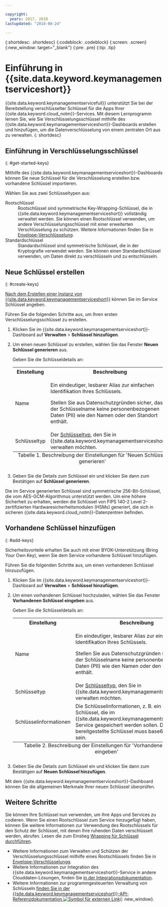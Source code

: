 ```yaml
---

copyright:
  years: 2017, 2018
lastupdated: "2018-08-24"

---
```


{:shortdesc: .shortdesc}
{:codeblock: .codeblock}
{:screen: .screen}
{:new_window: target="_blank"}
{:pre: .pre}
{:tip: .tip}

# Einführung in {{site.data.keyword.keymanagementserviceshort}}

{{site.data.keyword.keymanagementservicefull}} unterstützt Sie bei der Bereitstellung verschlüsselter Schlüssel für die Apps Ihrer {{site.data.keyword.cloud_notm}}-Services. Mit diesem Lernprogramm lernen Sie, wie Sie Verschlüsselungsschlüssel mithilfe des {{site.data.keyword.keymanagementserviceshort}}-Dashboards erstellen und hinzufügen, um die Datenverschlüsselung von einem zentralen Ort aus zu verwalten.
{: shortdesc}

## Einführung in Verschlüsselungsschlüssel
{: #get-started-keys}

Mithilfe des {{site.data.keyword.keymanagementserviceshort}}-Dashboards können Sie neue Schlüssel für die Verschlüsselung erstellen bzw. vorhandene Schlüssel importieren. 

Wählen Sie aus zwei Schlüsseltypen aus:

<dl>
  <dt>Rootschlüssel</dt>
    <dd>Rootschlüssel sind symmetrische Key-Wrapping-Schlüssel, die in {{site.data.keyword.keymanagementserviceshort}} vollständig verwaltet werden. Sie können einen Rootschlüssel verwenden, um andere Verschlüsselungsschlüssel mit einer erweiterten Verschlüsselung zu schützen. Weitere Informationen finden Sie in <a href="/docs/services/key-protect/concepts/envelope-encryption.html">Envelope-Verschlüsselung</a>.</dd>
  <dt>Standardschlüssel</dt>
    <dd>Standardschlüssel sind symmetrische Schlüssel, die in der Kryptografie verwendet werden. Sie können einen Standardschlüssel verwenden, um Daten direkt zu verschlüsseln und zu entschlüsseln.</dd>
</dl>

## Neue Schlüssel erstellen
{: #create-keys}

[Nach dem Erstellen einer Instanz von {{site.data.keyword.keymanagementserviceshort}}](https://console.ng.bluemix.net/catalog/services/key-protect/?taxonomyNavigation=apps) können Sie im Service Schlüssel angeben. 

Führen Sie die folgenden Schritte aus, um Ihren ersten Verschlüsselungsschlüssel zu erstellen. 

1. Klicken Sie im {{site.data.keyword.keymanagementserviceshort}}-Dashboard auf **Verwalten** &gt; **Schlüssel hinzufügen**.
2. Um einen neuen Schlüssel zu erstellen, wählen Sie das Fenster **Neuen Schlüssel generieren** aus.

    Geben Sie die Schlüsseldetails an:

    <table>
      <tr>
        <th>Einstellung</th>
        <th>Beschreibung</th>
      </tr>
      <tr>
        <td>Name</td>
        <td>
          <p>Ein eindeutiger, lesbarer Alias zur einfachen Identifikation Ihres Schlüssels.</p>
          <p>Stellen Sie aus Datenschutzgründen sicher, dass der Schlüsselname keine personenbezogenen Daten (PII) wie den Namen oder den Standort enthält.</p>
        </td>
      </tr>
      <tr>
        <td>Schlüsseltyp</td>
        <td>Der <a href="/docs/services/key-protect/concepts/envelope-encryption.html#key-types">Schlüsseltyp</a>, den Sie in {{site.data.keyword.keymanagementserviceshort}} verwalten möchten.</td>
      </tr>
      <caption style="caption-side:bottom;">Tabelle 1. Beschreibung der Einstellungen für 'Neuen Schlüssel generieren'</caption>
    </table>

3. Geben Sie die Details zum Schlüssel ein und klicken Sie dann zum Bestätigen auf **Schlüssel generieren**. 

Die im Service generierten Schlüssel sind symmetrische 256-Bit-Schlüssel, die vom AES-GCM-Algorithmus unterstützt werden. Um eine höhere Sicherheit zu erhalten, werden die Schlüssel von FIPS 140-2 Level 2-zertifizierten Hardwaresicherheitsmodulen (HSMs) generiert, die sich in sicheren {{site.data.keyword.cloud_notm}}-Datenzentren befinden. 

## Vorhandene Schlüssel hinzufügen
{: #add-keys}

Sicherheitsvorteile erhalten Sie auch mit einer BYOK-Unterstützung (Bring Your Own Key), wenn Sie dem Service vorhandene Schlüssel hinzufügen. 

Führen Sie die folgenden Schritte aus, um einen vorhandenen Schlüssel hinzuzufügen.

1. Klicken Sie im {{site.data.keyword.keymanagementserviceshort}}-Dashboard auf **Verwalten** &gt; **Schlüssel hinzufügen**.
2. Um einen vorhandenen Schlüssel hochzuladen, wählen Sie das Fenster **Vorhandenen Schlüssel eingeben** aus.

    Geben Sie die Schlüsseldetails an:

    <table>
      <tr>
        <th>Einstellung</th>
        <th>Beschreibung</th>
      </tr>
      <tr>
        <td>Name</td>
        <td>
          <p>Ein eindeutiger, lesbarer Alias zur einfachen Identifikation Ihres Schlüssels.</p>
          <p>Stellen Sie aus Datenschutzgründen sicher, dass der Schlüsselname keine personenbezogenen Daten (PII) wie den Namen oder den Standort enthält.</p>
        </td>
      </tr>
      <tr>
        <td>Schlüsseltyp</td>
        <td>Der <a href="/docs/services/key-protect/concepts/envelope-encryption.html#key-types">Schlüsseltyp</a>, den Sie in {{site.data.keyword.keymanagementserviceshort}} verwalten möchten.</td>
      </tr>
      <tr>
        <td>Schlüsselinformationen</td>
        <td>Die Schlüsselinformationen, z. B. ein symmetrischer Schlüssel, die im {{site.data.keyword.keymanagementserviceshort}}-Service gespeichert werden sollen. Der bereitgestellte Schlüssel muss base64-codiert sein.</td>
      </tr>
      <caption style="caption-side:bottom;">Tabelle 2. Beschreibung der Einstellungen für 'Vorhandenen Schlüssel eingeben'</caption>
    </table>

3. Geben Sie die Details zum Schlüssel ein und klicken Sie dann zum Bestätigen auf **Neuen Schlüssel hinzufügen**. 

Mit dem {{site.data.keyword.keymanagementserviceshort}}-Dashboard können Sie die allgemeinen Merkmale Ihrer neuen Schlüssel überprüfen. 

## Weitere Schritte

Sie können Ihre Schlüssel nun verwenden, um Ihre Apps und Services zu codieren. Wenn Sie einen Rootschlüssel zum Service hinzugefügt haben, können Sie weitere Informationen zur Verwendung des Rootschlüssels für den Schutz der Schlüssel, mit denen Ihre ruhenden Daten verschlüsselt werden, abrufen. Lesen die zum Einstieg [Wrapping für Schlüssel durchführen](/docs/services/key-protect/wrap-keys.html).

- Weitere Informationen zum Verwalten und Schützen der Verschlüsselungsschlüssel mithilfe eines Rootschlüssels finden Sie in [Envelope-Verschlüsselungg](/docs/services/key-protect/concepts/envelope-encryption.html).
- Weitere Informationen zur Integration des {{site.data.keyword.keymanagementserviceshort}}-Service in andere Clouddaten-Lösungen, finden Sie [in der Integrationsdokumentation](/docs/services/key-protect/integrations/integrate-services.html).
- Weitere Informationen zur programmgesteuerten Verwaltung von Schlüsseln [finden Sie in der {{site.data.keyword.keymanagementserviceshort}}-API-Referenzdokumentation ![Symbol für externen Link](../../icons/launch-glyph.svg "Symbol für externen Link")](https://console.bluemix.net/apidocs/kms){: new_window}.
